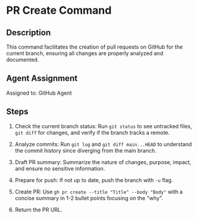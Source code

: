 # PR Create Command

## Description

This command facilitates the creation of pull requests on GitHub for the current branch, ensuring all changes are properly analyzed and documented.

## Agent Assignment

Assigned to: GitHub Agent

## Steps

1. Check the current branch status: Run `git status` to see untracked files, `git diff` for changes, and verify if the branch tracks a remote.

2. Analyze commits: Run `git log` and `git diff main...HEAD` to understand the commit history since diverging from the main branch.

3. Draft PR summary: Summarize the nature of changes, purpose, impact, and ensure no sensitive information.

4. Prepare for push: If not up to date, push the branch with `-u` flag.

5. Create PR: Use `gh pr create --title "Title" --body "Body"` with a concise summary in 1-2 bullet points focusing on the "why".

6. Return the PR URL.